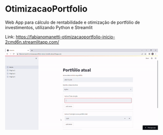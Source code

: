 # OtimizacaoPortfolio
 Web App para cálculo de rentabilidade e otimização de portfólio de investimentos, utilizando Python e Streamlit

Link: https://fabianomanetti-otimizacaoportfolio-inicio-2cmd6n.streamlitapp.com/

![Alt Text](otimizacao_portfolio.gif)
